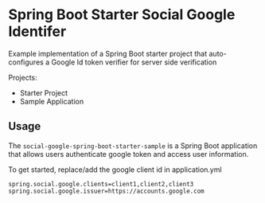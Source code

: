 # Spring Boot Starter Social Google Identifer

Example implementation of a Spring Boot starter project that auto-configures a Google Id token verifier for server 
side verification

Projects:

- Starter Project
- Sample Application

## Usage

The `social-google-spring-boot-starter-sample` is a Spring Boot application that allows users authenticate google token and access user information.

To get started, replace/add the google client id in application.yml

    spring.social.google.clients=client1,client2,client3
    spring.social.google.issuer=https://accounts.google.com